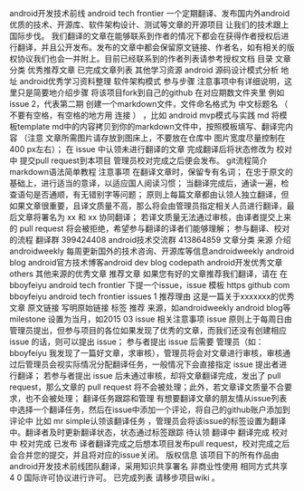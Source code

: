 android开发技术前线 android tech frontier 一个定期翻译、发布国内外android优质的技术、开源库、软件架构设计、测试等文章的开源项目 让我们的技术跟上国际步伐。 我们翻译的文章在能够联系到作者的情况下都会在获得作者授权后进行翻译，并且公开发布。发布的文章中都会保留原文链接、作者名，如有相关的版权协议我们也会一并附上。目前已经联系到的作者列表请参考授权文档 目录 文章分类 优秀推荐文章 已完成文章列表 其他学习资源 android 源码设计模式分析 地址 android优秀学习资料整理 软件架构模式 参与步骤 注意事项中有详细说明，这里只是简要地介绍步骤 将该项目fork到自己的github 在对应期数文件夹里 例如 issue 2，代表第二期 创建一个markdown文件，文件命名格式为 中文标题名 （ 不要有空格，有空格的地方用 连接 ） ，比如 android mvp模式与实践 md 将模板template md中的内容拷贝到你的markdown文件中，按照模板填写、翻译完内容 （注意 文章所需图片请存放到图床上，不要放在仓库中 图片宽度尽量控制在400 px左右）； 在 issue 中认领未进行翻译的文章 完成翻译后将状态修改为 校对中 提交pull request到本项目 管理员校对完成之后便会发布。 git流程简介 markdown语法简单教程 注意事项 在翻译文章时，保留专有名词； 在忠于原文的基础上，进行适当的意译，以适应国人阅读习惯； 当翻译完成后，通读一遍，检查语句是否通顺，有无错别字等问题； 原则上每篇文章都由认领人独立翻译，但如果文章很重要，且译文质量不高，那么将会由管理员指定相关人员进行翻译，最后文章将署名为 xx 和 xx 协同翻译； 若译文质量无法通过审核，由译者提交上来的 pull request 将会被拒绝，希望参与翻译的译者们能够理解； 参与翻译、校对的流程 翻译群 399424408 android技术交流群 413864859 文章分类 来源 介绍 androidweekly 每周更新国外的技术咨询、开源库等信息androidweekly android blog android官方技术博客android dev blog codepath android开发优秀文章 others 其他来源的优秀文章 推荐文章 如果您有好的文章推荐我们翻译，请在 在bboyfeiyu android tech frontier 下提一个issue，issue 模板 https github com bboyfeiyu android tech frontier issues 1 推荐理由 这是一篇关于xxxxxxx的优秀文章 原文链接 写明原始链接 标签 推荐 来源，如androidweekly android blog等 milestone 设置为当月，如2015 03 issue 相关注意事项 issue 原则上于每周日由管理员提出，但参与项目的各位如果发现了优秀的文章，而我们还没有创建相应 issue 的话，则可以提出 issue； 参与者提出 issue 后需要 管理员（如： bboyfeiyu 我发现了一篇好文章，求审核），管理员将会对文章进行审核，审核通过后管理员会视实际情况分配翻译任务，一般情况下会直接指定 issue 提出者进行翻译； 若参与者提出 issue 后未通过审核，却将文章翻译完成，发出了 pull request，那么文章的 pull request 将不会被处理；此外，若文章译文质量不合要求，也不会被处理； 翻译任务跟踪和管理 有想要翻译文章的朋友情从issue列表中选择一个翻译任务，然后在issue中添加一个评论，将自己的github账户添加到评论中 比如 mr simple认领该翻译任务 ，管理员会将该issue的标签设置为翻译中。翻译者及时更新翻译状态，状态通过标签跟踪 待认领 翻译中 翻译完成 校对中 校对完成 已发布 译者翻译完成之后想本项目发布pull request，校对完成之后会合并您的提交，并且将对应的issue关闭。 版权信息 该项目下的所有作品由android开发技术前线团队翻译，采用知识共享署名 非商业性使用 相同方式共享 4 0 国际许可协议进行许可。 已完成列表 请移步项目wiki 。